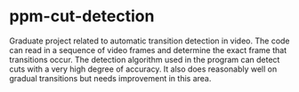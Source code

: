 ppm-cut-detection
=================

Graduate project related to automatic transition detection in video.  The code can read in a sequence of video frames and determine the exact frame that transitions occur.  The detection algorithm used in the program can detect cuts with a very high degree of accuracy.  It also does reasonably well on gradual transitions but needs improvement in this area.
